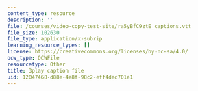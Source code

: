```yaml
---
content_type: resource
description: ''
file: /courses/video-copy-test-site/ra5yBfC9ztE_captions.vtt
file_size: 102630
file_type: application/x-subrip
learning_resource_types: []
license: https://creativecommons.org/licenses/by-nc-sa/4.0/
ocw_type: OCWFile
resourcetype: Other
title: 3play caption file
uid: 12047468-d88e-4a8f-98c2-eff4dec701e1
---
```

